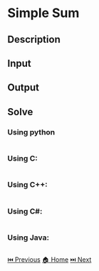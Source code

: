 # Simple Sum

## Description

> 

## Input

> 

## Output

> 

## Solve

### Using python

```python

```

### Using C:

```c

```

### Using C++:

```c++

```

### Using C#:

```c#

```

### Using Java:

```java

```

[⏮️ Previous](/URI_1002/URI_1002.md)
[🏠 Home](/README.md)
[⏭️ Next](/URI_1004/URI_1004.md)
